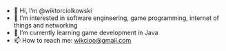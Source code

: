 - 👋 Hi, I’m @wiktorciolkowski
- 👀 I’m interested in software engineering, game programming, internet of things and networking
- 🌱 I’m currently learning game development in Java
- 📫 How to reach me: wikcioo@gmail.com

<!---
wiktorciolkowski/wiktorciolkowski is a ✨ special ✨ repository because its `README.md` (this file) appears on your GitHub profile.
You can click the Preview link to take a look at your changes.
--->
